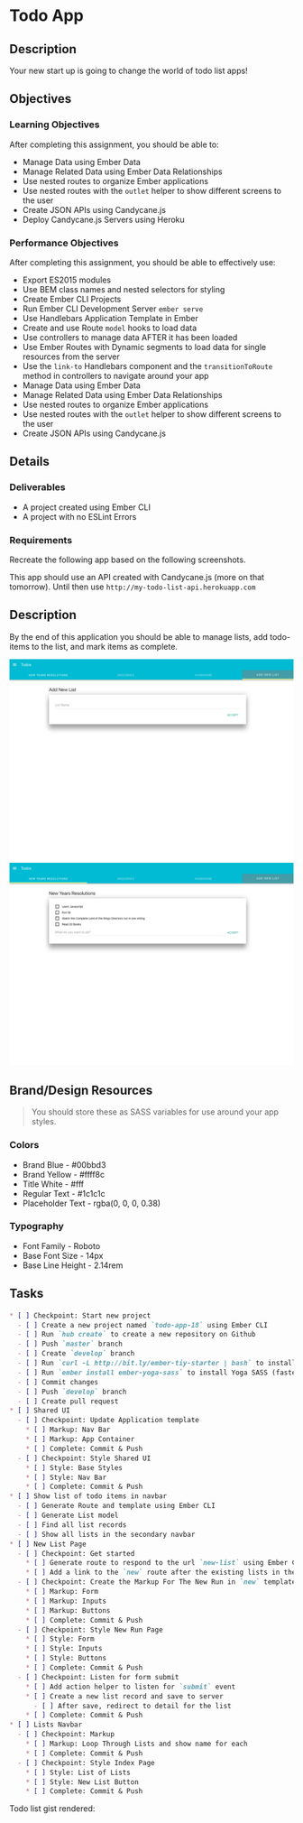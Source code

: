 # Todo App

## Description

Your new start up is going to change the world of todo list apps!

## Objectives

### Learning Objectives

After completing this assignment, you should be able to:

* Manage Data using Ember Data
* Manage Related Data using Ember Data Relationships
* Use nested routes to organize Ember applications
* Use nested routes with the `outlet` helper to show different screens to the user
* Create JSON APIs using Candycane.js
* Deploy Candycane.js Servers using Heroku

### Performance Objectives

After completing this assignment, you should be able to effectively use:

* Export ES2015 modules
* Use BEM class names and nested selectors for styling
* Create Ember CLI Projects
* Run Ember CLI Development Server `ember serve`
* Use Handlebars Application Template in Ember
* Create and use Route `model` hooks to load data
* Use controllers to manage data AFTER it has been loaded
* Use Ember Routes with Dynamic segments to load data for single resources from the server
* Use the `link-to` Handlebars component and the `transitionToRoute` method in controllers to navigate around your app
* Manage Data using Ember Data
* Manage Related Data using Ember Data Relationships
* Use nested routes to organize Ember applications
* Use nested routes with the `outlet` helper to show different screens to the user
* Create JSON APIs using Candycane.js

## Details

### Deliverables

* A project created using Ember CLI
* A project with no ESLint Errors

### Requirements

Recreate the following app based on the following screenshots.

This app should use an API created with Candycane.js (more on that tomorrow).
Until then use `http://my-todo-list-api.herokuapp.com`

## Description

By the end of this application you should be able to manage lists, add todo-items to the list, and mark items as complete.

![new-list](./new-list.png)
![list-detail](./list-detail.png)

## Brand/Design Resources

> You should store these as SASS variables for use around your app styles.

### Colors

* Brand Blue - #00bbd3
* Brand Yellow - #ffff8c
* Title White - #fff
* Regular Text - #1c1c1c
* Placeholder Text - rgba(0, 0, 0, 0.38)

### Typography

* Font Family - Roboto
* Base Font Size - 14px
* Base Line Height - 2.14rem

## Tasks

```md
* [ ] Checkpoint: Start new project
  - [ ] Create a new project named `todo-app-18` using Ember CLI
  - [ ] Run `hub create` to create a new repository on Github
  - [ ] Push `master` branch
  - [ ] Create `develop` branch
  - [ ] Run `curl -L http://bit.ly/ember-tiy-starter | bash` to install linting and SASS
  - [ ] Run `ember install ember-yoga-sass` to install Yoga SASS (faster grid systems)
  - [ ] Commit changes
  - [ ] Push `develop` branch
  - [ ] Create pull request
* [ ] Shared UI
  - [ ] Checkpoint: Update Application template
    * [ ] Markup: Nav Bar
    * [ ] Markup: App Container
    * [ ] Complete: Commit & Push
  - [ ] Checkpoint: Style Shared UI
    * [ ] Style: Base Styles
    * [ ] Style: Nav Bar
    * [ ] Complete: Commit & Push
* [ ] Show list of todo items in navbar
  - [ ] Generate Route and template using Ember CLI
  - [ ] Generate List model
  - [ ] Find all list records
  - [ ] Show all lists in the secondary navbar
* [ ] New List Page
  - [ ] Checkpoint: Get started
    * [ ] Generate route to respond to the url `new-list` using Ember CLI
    * [ ] Add a link to the `new` route after the existing lists in the second nav
  - [ ] Checkpoint: Create the Markup For The New Run in `new` template
    * [ ] Markup: Form
    * [ ] Markup: Inputs
    * [ ] Markup: Buttons
    * [ ] Complete: Commit & Push
  - [ ] Checkpoint: Style New Run Page
    * [ ] Style: Form
    * [ ] Style: Inputs
    * [ ] Style: Buttons
    * [ ] Complete: Commit & Push
  - [ ] Checkpoint: Listen for form submit
    * [ ] Add action helper to listen for `submit` event
    * [ ] Create a new list record and save to server
      - [ ] After save, redirect to detail for the list
    * [ ] Complete: Commit & Push
* [ ] Lists Navbar
  - [ ] Checkpoint: Markup
    * [ ] Markup: Loop Through Lists and show name for each
    * [ ] Complete: Commit & Push
  - [ ] Checkpoint: Style Index Page
    * [ ] Style: List of Lists
    * [ ] Style: New List Button
    * [ ] Complete: Commit & Push
```

Todo list gist rendered:
